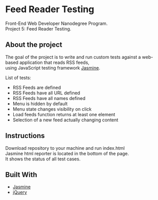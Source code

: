 # Feed Reader Testing

Front-End Web Developer Nanodegree Program.  
Project 5: Feed Reader Testing.  

## About the project

The goal of the project is to write and run custom tests against a web-based application that reads RSS feeds,  
using JavaScript testing framework [Jasmine](http://jasmine.github.io/).  

List of tests:
* RSS Feeds are defined
* RSS Feeds have all URL defined
* RSS Feeds have all names defined
* Menu is hidden by default
* Menu state changes visibility on click
* Load feeds function returns at least one element
* Selection of a new feed actually changing content
 

## Instructions

Download repository to your machine and run index.html  
Jasmine html reporter is located in the bottom of the page.  
It shows the status of all test cases.  

## Built With

* [Jasmine](http://jasmine.github.io/)
* [jQuery](https://jquery.com/)

